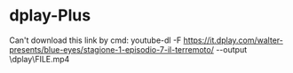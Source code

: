 # dplay-Plus
Can't download this link by cmd: youtube-dl -F https://it.dplay.com/walter-presents/blue-eyes/stagione-1-episodio-7-il-terremoto/ --output \dplay\FILE.mp4 
